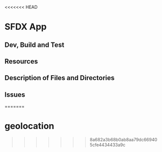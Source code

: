 <<<<<<< HEAD
# SFDX  App

## Dev, Build and Test


## Resources


## Description of Files and Directories


## Issues


=======
# geolocation
>>>>>>> 8a682a3b68b0ab8aa79dc669405cfe4434433a9c

